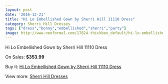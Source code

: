 ```yaml
---
layout: post
date: '2016-12-21'
title: "Hi Lo Embellished Gown by Sherri Hill 11110 Dress"
category: Sherri Hill Dresses
tags: ["dress","bonny","embellished","sherri","party"]
image: http://www.neoformal.com/17824-thickbox_default/hi-lo-embellished-gown-by-sherri-hill-11110-dress.jpg
---
```

Hi Lo Embellished Gown by Sherri Hill 11110 Dress

On Sales: **$353.99**
<a href="https://www.neoformal.com/en/sherri-hill-dresses-2014/5775-hi-lo-embellished-gown-by-sherri-hill-11110-dress.html"><amp-img layout="responsive" width="600" height="600" src="//www.neoformal.com/17824-thickbox_default/hi-lo-embellished-gown-by-sherri-hill-11110-dress.jpg" alt="Hi Lo Embellished Gown by Sherri Hill 11110 Dress 0" /></a>
<a href="https://www.neoformal.com/en/sherri-hill-dresses-2014/5775-hi-lo-embellished-gown-by-sherri-hill-11110-dress.html"><amp-img layout="responsive" width="600" height="600" src="//www.neoformal.com/17825-thickbox_default/hi-lo-embellished-gown-by-sherri-hill-11110-dress.jpg" alt="Hi Lo Embellished Gown by Sherri Hill 11110 Dress 1" /></a>
<a href="https://www.neoformal.com/en/sherri-hill-dresses-2014/5775-hi-lo-embellished-gown-by-sherri-hill-11110-dress.html"><amp-img layout="responsive" width="600" height="600" src="//www.neoformal.com/17826-thickbox_default/hi-lo-embellished-gown-by-sherri-hill-11110-dress.jpg" alt="Hi Lo Embellished Gown by Sherri Hill 11110 Dress 2" /></a>
<a href="https://www.neoformal.com/en/sherri-hill-dresses-2014/5775-hi-lo-embellished-gown-by-sherri-hill-11110-dress.html"><amp-img layout="responsive" width="600" height="600" src="//www.neoformal.com/17827-thickbox_default/hi-lo-embellished-gown-by-sherri-hill-11110-dress.jpg" alt="Hi Lo Embellished Gown by Sherri Hill 11110 Dress 3" /></a>
<a href="https://www.neoformal.com/en/sherri-hill-dresses-2014/5775-hi-lo-embellished-gown-by-sherri-hill-11110-dress.html"><amp-img layout="responsive" width="600" height="600" src="//www.neoformal.com/17828-thickbox_default/hi-lo-embellished-gown-by-sherri-hill-11110-dress.jpg" alt="Hi Lo Embellished Gown by Sherri Hill 11110 Dress 4" /></a>
<a href="https://www.neoformal.com/en/sherri-hill-dresses-2014/5775-hi-lo-embellished-gown-by-sherri-hill-11110-dress.html"><amp-img layout="responsive" width="600" height="600" src="//www.neoformal.com/17829-thickbox_default/hi-lo-embellished-gown-by-sherri-hill-11110-dress.jpg" alt="Hi Lo Embellished Gown by Sherri Hill 11110 Dress 5" /></a>
<a href="https://www.neoformal.com/en/sherri-hill-dresses-2014/5775-hi-lo-embellished-gown-by-sherri-hill-11110-dress.html"><amp-img layout="responsive" width="600" height="600" src="//www.neoformal.com/17830-thickbox_default/hi-lo-embellished-gown-by-sherri-hill-11110-dress.jpg" alt="Hi Lo Embellished Gown by Sherri Hill 11110 Dress 6" /></a>

Buy it: [Hi Lo Embellished Gown by Sherri Hill 11110 Dress](https://www.neoformal.com/en/sherri-hill-dresses-2014/5775-hi-lo-embellished-gown-by-sherri-hill-11110-dress.html "Hi Lo Embellished Gown by Sherri Hill 11110 Dress")

View more: [Sherri Hill Dresses](https://www.neoformal.com/en/73-sherri-hill-dresses-2014 "Sherri Hill Dresses")